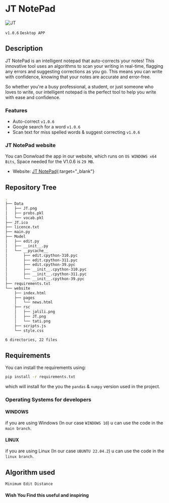 # JT NotePad
![JT](https://user-images.githubusercontent.com/95311883/233843932-263c5f6f-171b-4b87-bfd5-4e4e95a7220b.png)

`v1.0.6` `Desktop APP` 

## Description
JT NotePad is an intelligent notepad that auto-corrects your notes! This innovative tool uses an algorithms to scan your writing in real-time, flagging any errors and suggesting corrections as you go. This means you can write with confidence, knowing that your notes are accurate and error-free.

So whether you're a busy professional, a student, or just someone who loves to write, our intelligent notepad is the perfect tool to help you write with ease and confidence.

### Features
- Auto-correct `v1.0.6`
- Google search for a word `v1.0.6`
- Scan text for miss spelled words & suggest correcting `v1.0.6`

### JT NotePad website
You can Donwload the app in our website, which runs on `OS WINDOWS x64 Bits`, Space needed for the V1.0.6 is `29 MB`.

- Website: [JT NotePad](https://jbadr28.github.io/JT-NotePad/){:target="_blank"}
## Repository Tree
``` bash
.
├── Data
│   ├── JT.png
│   ├── probs.pkl
│   └── vocab.pkl
├── JT.ico
├── licence.txt
├── main.py
├── Model
│   ├── edit.py
│   ├── __init__.py
│   └── __pycache__
│       ├── edit.cpython-310.pyc
│       ├── edit.cpython-311.pyc
│       ├── edit.cpython-39.pyc
│       ├── __init__.cpython-310.pyc
│       ├── __init__.cpython-311.pyc
│       └── __init__.cpython-39.pyc
├── requirements.txt
└── website
    ├── index.html
    ├── pages
    │   └── news.html
    ├── rsc
    │   ├── jalili.png
    │   ├── JT.png
    │   └── tati.png
    ├── scripts.js
    └── style.css

6 directories, 22 files
```

## Requirements
You can install the requirements using:
``` bash
pip install -r requirements.txt
```
which will install for the you the `pandas` & `numpy` version used in the project.

### Operating Systems for developers
#### WINDOWS
if you are using Windows (In our case `WINDOWS 10`) u can use the code in the `main branch`.

#### LINUX
if you are using Linux (In our case `UBUNTU 22.04.2`) u can use the code in the `linux branch`.

## Algorithm used 
`Minimum Edit Distance`
#### Wish You Find this useful and inspiring
